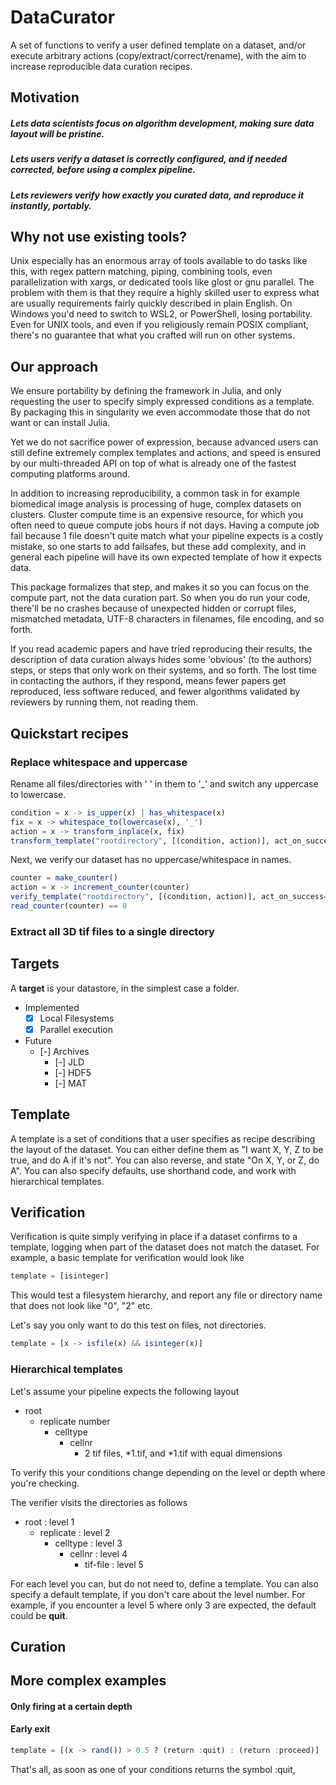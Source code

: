 # DataCurator

A set of functions to verify a user defined template on a dataset, and/or execute arbitrary actions (copy/extract/correct/rename), with the aim to increase reproducible data curation recipes.

## Motivation

##### Lets data scientists focus on algorithm development, making sure data layout will be pristine.

##### Lets users verify a dataset is correctly configured, and if needed corrected, before using a complex pipeline.

##### Lets reviewers verify how **exactly** you curated data, and reproduce it instantly, portably.

## Why not use existing tools?
Unix especially has an enormous array of tools available to do tasks like this, with regex pattern matching, piping, combining tools, even parallelization with xargs, or dedicated tools like glost or gnu parallel.
The problem with them is that they require a highly skilled user to express what are usually requirements fairly quickly described in plain English.
On Windows you'd need to switch to WSL2, or PowerShell, losing portability. Even for UNIX tools, and even if you religiously remain POSIX compliant, there's no guarantee that what you crafted will run on other systems.

## Our approach
We ensure portability by defining the framework in Julia, and only requesting the user to specify simply expressed conditions as a template. By packaging this in singularity we even accommodate those that do not want or can install Julia.

Yet we do not sacrifice power of expression, because advanced users can still define extremely complex templates and actions, and speed is ensured by our multi-threaded API on top of what is already one of the fastest computing platforms around.


In addition to increasing reproducibility, a common task in for example biomedical image analysis is processing of huge, complex datasets on clusters. Cluster compute time is an expensive resource, for which you often need to queue compute jobs hours if not days. Having a compute job fail because 1 file doesn't quite match what your pipeline expects is a costly mistake, so one starts to add failsafes, but these add complexity, and in general each pipeline will have its own expected template of how it expects data.

This package formalizes that step, and makes it so you can focus on the compute part, not the data curation part. So when you do run your code, there'll be no crashes because of unexpected hidden or corrupt files, mismatched metadata, UTF-8 characters in filenames, file encoding, and so forth.

If you read academic papers and have tried reproducing their results, the description of data curation always hides some 'obvious' (to the authors) steps, or steps that only work on their systems, and so forth. The lost time in contacting the authors, if they respond, means fewer papers get reproduced, less software reduced, and fewer algorithms validated by reviewers by running them, not reading them.

## Quickstart recipes
### Replace whitespace and uppercase
Rename all files/directories with ' ' in them to '_' and switch any uppercase to lowercase.
```julia
condition = x -> is_upper(x) | has_whitespace(x)
fix = x -> whitespace_to(lowercase(x), '_')
action = x -> transform_inplace(x, fix)
transform_template("rootdirectory", [(condition, action)], act_on_success=true)
```
Next, we verify our dataset has no uppercase/whitespace in names.
```julia
counter = make_counter()
action = x -> increment_counter(counter)
verify_template("rootdirectory", [(condition, action)], act_on_success=true)
read_counter(counter) == 0
```
### Extract all 3D tif files to a single directory

## Targets

A **target** is your datastore, in the simplest case a folder.

- Implemented
  - [x] Local Filesystems
  - [x] Parallel execution
- Future
  - [-] Archives
    - [-] JLD
    - [-] HDF5
    - [-] MAT

## Template
A template is a set of conditions that a user specifies as recipe describing the layout of the dataset.
You can either define them as "I want X, Y, Z to be true, and do A if it's not".
You can also reverse, and state "On X, Y, or Z, do A".
You can also specify defaults, use shorthand code, and work with hierarchical templates.

## Verification
Verification is quite simply verifying in place if a dataset confirms to a template, logging when part of the dataset does not match the dataset.
For example, a basic template for verification would look like
```julia
template = [isinteger]
```
This would test a filesystem hierarchy, and report any file or directory name that does not look like "0", "2" etc.

Let's say you only want to do this test on files, not directories.
```julia
template = [x -> isfile(x) && isinteger(x)]
```

### Hierarchical templates
Let's assume your pipeline expects the following layout
- root
  - replicate number
    - celltype
      - cellnr
        - 2 tif files, \*1.tif, and \*1.tif with equal dimensions

To verify this your conditions change depending on the level or depth where you're checking.

The verifier visits the directories as follows
- root : level 1
  - replicate : level 2
    - celltype : level 3
      - cellnr : level 4
        - tif-file : level 5

For each level you can, but do not need to, define a template.
You can also specify a default template, if you don't care about the level number. For example, if you encounter a level 5 where only 3 are expected, the default could be **quit**.


## Curation

## More complex examples
#### Only firing at a certain depth

#### Early exit
```julia
template = [(x -> rand()) > 0.5 ? (return :quit) : (return :proceed)]
```
That's all, as soon as one of your conditions returns the symbol :quit,  
